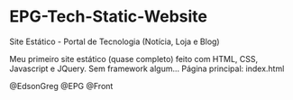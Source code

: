 # EPG-Tech-Static-Website
Site Estático - Portal de Tecnologia (Notícia, Loja e Blog)

Meu primeiro site estático (quase completo) feito com HTML, CSS, Javascript e JQuery.
Sem framework algum...
Página principal: index.html

@EdsonGreg @EPG @Front
